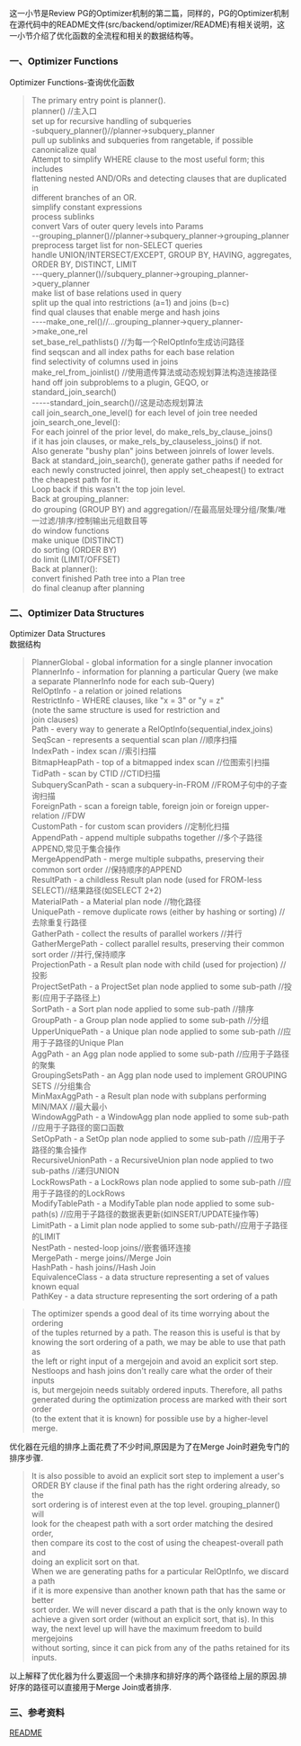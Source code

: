 这一小节是Review
PG的Optimizer机制的第二篇，同样的，PG的Optimizer机制在源代码中的README文件(src/backend/optimizer/README)有相关说明，这一小节介绍了优化函数的全流程和相关的数据结构等。

### 一、Optimizer Functions

Optimizer Functions-查询优化函数

> The primary entry point is planner().  
>  planner() //主入口  
>  set up for recursive handling of subqueries  
>  -subquery_planner()//planner->subquery_planner  
>  pull up sublinks and subqueries from rangetable, if possible  
>  canonicalize qual  
>  Attempt to simplify WHERE clause to the most useful form; this includes  
>  flattening nested AND/ORs and detecting clauses that are duplicated in  
>  different branches of an OR.  
>  simplify constant expressions  
>  process sublinks  
>  convert Vars of outer query levels into Params  
>  \--grouping_planner()//planner->subquery_planner->grouping_planner  
>  preprocess target list for non-SELECT queries  
>  handle UNION/INTERSECT/EXCEPT, GROUP BY, HAVING, aggregates,  
>  ORDER BY, DISTINCT, LIMIT  
>  \---query_planner()//subquery_planner->grouping_planner->query_planner  
>  make list of base relations used in query  
>  split up the qual into restrictions (a=1) and joins (b=c)  
>  find qual clauses that enable merge and hash joins  
>  \----make_one_rel()//...grouping_planner->query_planner->make_one_rel  
>  set_base_rel_pathlists() //为每一个RelOptInfo生成访问路径  
>  find seqscan and all index paths for each base relation  
>  find selectivity of columns used in joins  
>  make_rel_from_joinlist() //使用遗传算法或动态规划算法构造连接路径  
>  hand off join subproblems to a plugin, GEQO, or standard_join_search()  
>  \-----standard_join_search()//这是动态规划算法  
>  call join_search_one_level() for each level of join tree needed  
>  join_search_one_level():  
>  For each joinrel of the prior level, do make_rels_by_clause_joins()  
>  if it has join clauses, or make_rels_by_clauseless_joins() if not.  
>  Also generate "bushy plan" joins between joinrels of lower levels.  
>  Back at standard_join_search(), generate gather paths if needed for  
>  each newly constructed joinrel, then apply set_cheapest() to extract  
>  the cheapest path for it.  
>  Loop back if this wasn't the top join level.  
>  Back at grouping_planner:  
>  do grouping (GROUP BY) and aggregation//在最高层处理分组/聚集/唯一过滤/排序/控制输出元组数目等  
>  do window functions  
>  make unique (DISTINCT)  
>  do sorting (ORDER BY)  
>  do limit (LIMIT/OFFSET)  
>  Back at planner():  
>  convert finished Path tree into a Plan tree  
>  do final cleanup after planning

### 二、Optimizer Data Structures

Optimizer Data Structures  
数据结构

> PlannerGlobal - global information for a single planner invocation  
>  PlannerInfo - information for planning a particular Query (we make  
>  a separate PlannerInfo node for each sub-Query)  
>  RelOptInfo - a relation or joined relations  
>  RestrictInfo - WHERE clauses, like "x = 3" or "y = z"  
>  (note the same structure is used for restriction and  
>  join clauses)  
>  Path - every way to generate a RelOptInfo(sequential,index,joins)  
>  SeqScan - represents a sequential scan plan //顺序扫描  
>  IndexPath - index scan //索引扫描  
>  BitmapHeapPath - top of a bitmapped index scan //位图索引扫描  
>  TidPath - scan by CTID //CTID扫描  
>  SubqueryScanPath - scan a subquery-in-FROM //FROM子句中的子查询扫描  
>  ForeignPath - scan a foreign table, foreign join or foreign upper-relation
//FDW  
>  CustomPath - for custom scan providers //定制化扫描  
>  AppendPath - append multiple subpaths together //多个子路径APPEND,常见于集合操作  
>  MergeAppendPath - merge multiple subpaths, preserving their common sort
order //保持顺序的APPEND  
>  ResultPath - a childless Result plan node (used for FROM-less
SELECT)//结果路径(如SELECT 2+2)  
>  MaterialPath - a Material plan node //物化路径  
>  UniquePath - remove duplicate rows (either by hashing or sorting) //去除重复行路径  
>  GatherPath - collect the results of parallel workers //并行  
>  GatherMergePath - collect parallel results, preserving their common sort
order //并行,保持顺序  
>  ProjectionPath - a Result plan node with child (used for projection) //投影  
>  ProjectSetPath - a ProjectSet plan node applied to some sub-path
//投影(应用于子路径上)  
>  SortPath - a Sort plan node applied to some sub-path //排序  
>  GroupPath - a Group plan node applied to some sub-path //分组  
>  UpperUniquePath - a Unique plan node applied to some sub-path
//应用于子路径的Unique Plan  
>  AggPath - an Agg plan node applied to some sub-path //应用于子路径的聚集  
>  GroupingSetsPath - an Agg plan node used to implement GROUPING SETS //分组集合  
>  MinMaxAggPath - a Result plan node with subplans performing MIN/MAX //最大最小  
>  WindowAggPath - a WindowAgg plan node applied to some sub-path
//应用于子路径的窗口函数  
>  SetOpPath - a SetOp plan node applied to some sub-path //应用于子路径的集合操作  
>  RecursiveUnionPath - a RecursiveUnion plan node applied to two sub-paths
//递归UNION  
>  LockRowsPath - a LockRows plan node applied to some sub-path
//应用于子路径的的LockRows  
>  ModifyTablePath - a ModifyTable plan node applied to some sub-path(s)
//应用于子路径的数据表更新(如INSERT/UPDATE操作等)  
>  LimitPath - a Limit plan node applied to some sub-path//应用于子路径的LIMIT  
>  NestPath - nested-loop joins//嵌套循环连接  
>  MergePath - merge joins//Merge Join  
>  HashPath - hash joins//Hash Join  
>  EquivalenceClass - a data structure representing a set of values known
equal  
>  PathKey - a data structure representing the sort ordering of a path

> The optimizer spends a good deal of its time worrying about the ordering  
>  of the tuples returned by a path. The reason this is useful is that by  
>  knowing the sort ordering of a path, we may be able to use that path as  
>  the left or right input of a mergejoin and avoid an explicit sort step.  
>  Nestloops and hash joins don't really care what the order of their inputs  
>  is, but mergejoin needs suitably ordered inputs. Therefore, all paths  
>  generated during the optimization process are marked with their sort order  
>  (to the extent that it is known) for possible use by a higher-level merge.

优化器在元组的排序上面花费了不少时间,原因是为了在Merge Join时避免专门的排序步骤.

> It is also possible to avoid an explicit sort step to implement a user's  
>  ORDER BY clause if the final path has the right ordering already, so the  
>  sort ordering is of interest even at the top level. grouping_planner() will  
>  look for the cheapest path with a sort order matching the desired order,  
>  then compare its cost to the cost of using the cheapest-overall path and  
>  doing an explicit sort on that.  
>  When we are generating paths for a particular RelOptInfo, we discard a path  
>  if it is more expensive than another known path that has the same or better  
>  sort order. We will never discard a path that is the only known way to  
>  achieve a given sort order (without an explicit sort, that is). In this  
>  way, the next level up will have the maximum freedom to build mergejoins  
>  without sorting, since it can pick from any of the paths retained for its  
>  inputs.

以上解释了优化器为什么要返回一个未排序和排好序的两个路径给上层的原因.排好序的路径可以直接用于Merge Join或者排序.

### 三、参考资料

[README](https://github.com/postgres/postgres/blob/master/src/backend/optimizer/README)

